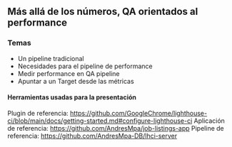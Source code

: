 ## Más allá de los números, QA orientados al performance

### Temas
- Un pipeline tradicional
- Necesidades para el pipeline de performance
- Medir performance en QA pipeline
- Apuntar a un Target desde las métricas


#### Herramientas usadas para la presentación

Plugin de referencia: https://github.com/GoogleChrome/lighthouse-ci/blob/main/docs/getting-started.md#configure-lighthouse-ci
Aplicación de referencia: https://github.com/AndresMpa/job-listings-app
Pipeline de referencia: https://github.com/AndresMpa-DB/lhci-server